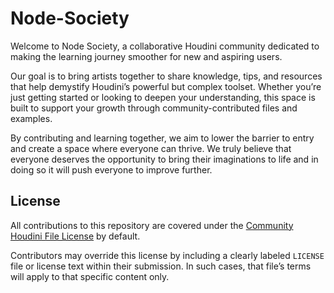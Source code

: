 # Node-Society
Welcome to Node Society, a collaborative Houdini community dedicated to making the learning journey smoother for new and aspiring users.

Our goal is to bring artists together to share knowledge, tips, and resources that help demystify Houdini’s powerful but complex toolset. Whether you’re just getting started or looking to deepen your understanding, this space is built to support your growth through community-contributed files and examples.

By contributing and learning together, we aim to lower the barrier to entry and create a space where everyone can thrive. We truly believe that everyone deserves the opportunity to bring their imaginations to life and in doing so it will push everyone to improve further.


## License

All contributions to this repository are covered under the [Community Houdini File License](./License.txt) by default.

Contributors may override this license by including a clearly labeled `LICENSE` file or license text within their submission. In such cases, that file’s terms will apply to that specific content only.

